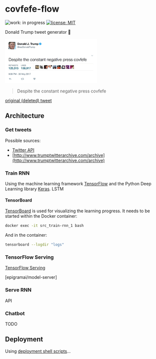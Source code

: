 # covfefe-flow

![work: in progress](https://img.shields.io/badge/work-in_progress-blue.svg)
[![license: MIT](https://img.shields.io/badge/license-MIT-brightgreen.svg)](./LICENSE.md)

Donald Trump tweet generator 🤖

<img src="./images/readme/cofveve-tweet_screenshot.jpg" width="60%" style="max-width:100%;" alt="covfefe tweet screenshot">

> Despite the constant negative press covfefe

[original (deleted) tweet](https://archive.is/f7UL3)



## Architecture

### Get tweets
Possible sources:
- [Twitter API](https://developer.twitter.com/en/docs)
- [http://www.trumptwitterarchive.com/archive](http://www.trumptwitterarchive.com/archive)


### Train RNN
Using the machine learning framework [TensorFlow](https://www.tensorflow.org) and the Python Deep Learning library [Keras](https://keras.io).
LSTM


#### TensorBoard

[TensorBoard](https://github.com/tensorflow/tensorboard) is used for visualizing the learning progress.
It needs to be started within the Docker container:

```bash
docker exec -it src_train-rnn_1 bash
```

And in the container:
```bash
tensorboard --logdir "logs"
```


### TensorFlow Serving
[TensorFlow Serving](https://www.tensorflow.org/serving/)

[epigramai/model-server]



### Serve RNN
API



### Chatbot
TODO


## Deployment
Using [deployment shell scripts](./src/deployment)...
